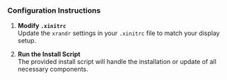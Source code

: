 ### Configuration Instructions

1. **Modify `.xinitrc`**  
    Update the `xrandr` settings in your `.xinitrc` file to match your display setup.

2. **Run the Install Script**  
    The provided install script will handle the installation or update of all necessary components.
